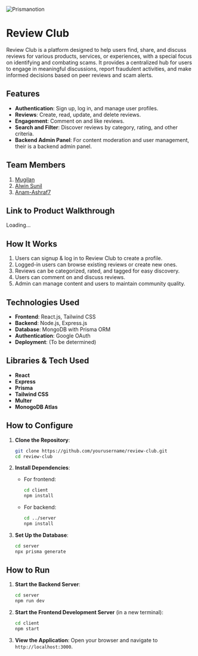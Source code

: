 ![Prismanotion](https://github.com/user-attachments/assets/4bf9b823-b709-49c1-8800-85734c12d340)

# Review Club

Review Club is a platform designed to help users find, share, and discuss reviews for various products, services, or experiences, with a special focus on identifying and combating scams. It provides a centralized hub for users to engage in meaningful discussions, report fraudulent activities, and make informed decisions based on peer reviews and scam alerts.

## Features

-   **Authentication**: Sign up, log in, and manage user profiles.
-   **Reviews**: Create, read, update, and delete reviews.
-   **Engagement**: Comment on and like reviews.
-   **Search and Filter**: Discover reviews by category, rating, and other criteria.
-   **Backend Admin Panel**: For content moderation and user management, their is a backend admin panel.

## Team Members

1. [Mugilan](https://github.com/mugilankani)
2. [Alwin Sunil](https://github.com/AlwinSunil)
3. [Anam-Ashraf7](https://github.com/Anam-Ashraf7)

## Link to Product Walkthrough

Loading...

## How It Works

1. Users can signup & log in to Review Club to create a profile.
2. Logged-in users can browse existing reviews or create new ones.
3. Reviews can be categorized, rated, and tagged for easy discovery.
4. Users can comment on and discuss reviews.
5. Admin can manage content and users to maintain community quality.

## Technologies Used

-   **Frontend**: React.js, Tailwind CSS
-   **Backend**: Node.js, Express.js
-   **Database**: MongoDB with Prisma ORM
-   **Authentication**: Google OAuth
-   **Deployment**: (To be determined)

## Libraries & Tech Used

-   **React**
-   **Express**
-   **Prisma**
-   **Tailwind CSS**
-   **Multer**
-   **MonogoDB Atlas**

## How to Configure

1. **Clone the Repository**:

    ```bash
    git clone https://github.com/yourusername/review-club.git
    cd review-club
    ```

2. **Install Dependencies**:

    - For frontend:
        ```bash
        cd client
        npm install
        ```
    - For backend:
        ```bash
        cd ../server
        npm install
        ```

3. **Set Up the Database**:
    ```bash
    cd server
    npx prisma generate
    ```

## How to Run

1. **Start the Backend Server**:

    ```bash
    cd server
    npm run dev
    ```

2. **Start the Frontend Development Server** (in a new terminal):

    ```bash
    cd client
    npm start
    ```

3. **View the Application**: Open your browser and navigate to `http://localhost:3000`.
